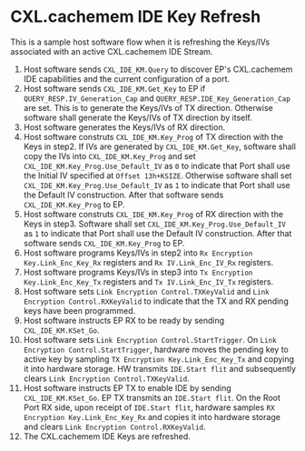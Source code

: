 # CXL.cachemem IDE Key Refresh
This is a sample host software flow when it is refreshing the Keys/IVs associated with an active CXL.cachemem IDE Stream.
1. Host software sends ```CXL_IDE_KM.Query``` to discover EP's CXL.cachemem IDE capabilities and the current configuration of a port.
2. Host software sends ```CXL_IDE_KM.Get_Key``` to EP if ```QUERY_RESP.IV_Generation_Cap``` and ```QUERY_RESP.IDE_Key_Generation_Cap``` are set. This is to generate the Keys/IVs of TX direction. Otherwise software shall generate the Keys/IVs of TX direction by itself.
3. Host software generates the Keys/IVs of RX direction.
4. Host software construts ```CXL_IDE_KM.Key_Prog``` of TX direction with the Keys in step2. If IVs are generated by ```CXL_IDE_KM.Get_Key```, software shall copy the IVs into ```CXL_IDE_KM.Key_Prog``` and set ```CXL_IDE_KM.Key_Prog.Use_Default_IV``` as ```0``` to indicate that Port shall use the Initial IV specified at ```Offset 13h+KSIZE```. Otherwise software shall set  ```CXL_IDE_KM.Key_Prog.Use_Default_IV``` as ```1``` to indicate that Port shall use the Default IV construction. After that software sends ```CXL_IDE_KM.Key_Prog``` to EP.
5. Host software construts ```CXL_IDE_KM.Key_Prog``` of RX direction with the Keys in step3. Software shall set  ```CXL_IDE_KM.Key_Prog.Use_Default_IV``` as ```1``` to indicate that Port shall use the Default IV construction. After that software sends ```CXL_IDE_KM.Key_Prog``` to EP.
6. Host software programs Keys/IVs in step2 into ```Rx Encryption Key.Link_Enc_Key_Rx``` registers and ```Rx IV.Link_Enc_IV_Rx``` registers.
7. Host software programs Keys/IVs in step3 into ```Tx Encryption Key.Link_Enc_Key_Tx``` registers and ```Tx IV.Link_Enc_IV_Tx``` registers.
8. Host software sets ```Link Encryption Control.TXKeyValid``` and ```Link Encryption Control.RXKeyValid``` to indicate that the TX and RX pending keys have been programmed.
9. Host software instructs EP RX to be ready by sending ```CXL_IDE_KM.KSet_Go```.
10. Host software sets ```Link Encryption Control.StartTrigger```. On ```Link Encryption Control.StartTrigger```, hardware moves the pending key to active key by sampling ```TX Encryption Key.Link_Enc_Key_Tx``` and copying it into hardware storage. HW transmits ```IDE.Start flit``` and subsequently clears ```Link Encryption Control.TXKeyValid```.
11. Host software instructs EP TX to enable IDE by sending ```CXL_IDE_KM.KSet_Go```. EP TX transmits an ```IDE.Start flit```. On the Root Port RX side, upon receipt of ```IDE.Start flit```, hardware samples ```RX Encryption Key.Link_Enc_Key_Rx``` and copies it into hardware storage and clears ```Link Encryption Control.RXKeyValid```.
12. The CXL.cachemem IDE Keys are refreshed.